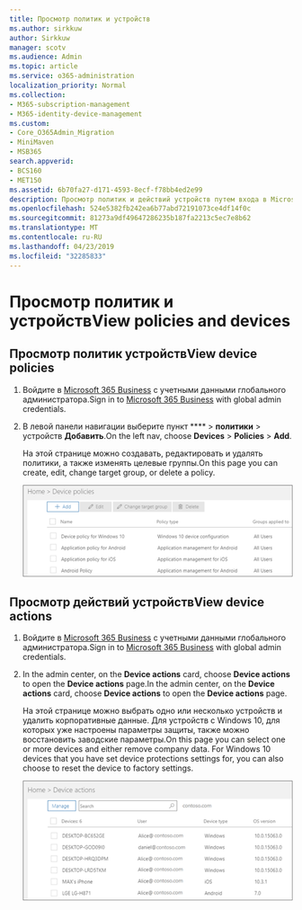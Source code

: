 ```yaml
---
title: Просмотр политик и устройств
ms.author: sirkkuw
author: Sirkkuw
manager: scotv
ms.audience: Admin
ms.topic: article
ms.service: o365-administration
localization_priority: Normal
ms.collection:
- M365-subscription-management
- M365-identity-device-management
ms.custom:
- Core_O365Admin_Migration
- MiniMaven
- MSB365
search.appverid:
- BCS160
- MET150
ms.assetid: 6b70fa27-d171-4593-8ecf-f78bb4ed2e99
description: Просмотр политик и действий устройств путем входа в Microsoft 365 Business с глобальным администратором крединтиалс.
ms.openlocfilehash: 524e5382fb242ea6b77abd72191073ce4df14f0c
ms.sourcegitcommit: 81273a9df49647286235b187fa2213c5ec7e8b62
ms.translationtype: MT
ms.contentlocale: ru-RU
ms.lasthandoff: 04/23/2019
ms.locfileid: "32285833"
---
```

# <a name="view-policies-and-devices"></a><span data-ttu-id="702b2-103">Просмотр политик и устройств</span><span class="sxs-lookup"><span data-stu-id="702b2-103">View policies and devices</span></span>

## <a name="view-device-policies"></a><span data-ttu-id="702b2-104">Просмотр политик устройств</span><span class="sxs-lookup"><span data-stu-id="702b2-104">View device policies</span></span>

1. <span data-ttu-id="702b2-105">Войдите в [Microsoft 365 Business](https://portal.office.com) с учетными данными глобального администратора.</span><span class="sxs-lookup"><span data-stu-id="702b2-105">Sign in to [Microsoft 365 Business](https://portal.office.com) with global admin credentials.</span></span> 
    
2. <span data-ttu-id="702b2-106">В левой панели навигации выберите пункт \*\*\*\* \> **политики** \> устройств **Добавить**.</span><span class="sxs-lookup"><span data-stu-id="702b2-106">On the left nav, choose **Devices** \> **Policies** \> **Add**.</span></span>
    
    <span data-ttu-id="702b2-107">На этой странице можно создавать, редактировать и удалять политики, а также изменять целевые группы.</span><span class="sxs-lookup"><span data-stu-id="702b2-107">On this page you can create, edit, change target group, or delete a policy.</span></span>
    
    ![Screenshot of the Policies page](media/27ebb1d3-d04b-4221-a13f-8583045b5077.png)
  
## <a name="view-device-actions"></a><span data-ttu-id="702b2-109">Просмотр действий устройств</span><span class="sxs-lookup"><span data-stu-id="702b2-109">View device actions</span></span>

1. <span data-ttu-id="702b2-110">Войдите в [Microsoft 365 Business](https://portal.office.com) с учетными данными глобального администратора.</span><span class="sxs-lookup"><span data-stu-id="702b2-110">Sign in to [Microsoft 365 Business](https://portal.office.com) with global admin credentials.</span></span> 
    
2. <span data-ttu-id="702b2-111">In the admin center, on the **Device actions** card, choose **Device actions** to open the **Device actions** page.</span><span class="sxs-lookup"><span data-stu-id="702b2-111">In the admin center, on the **Device actions** card, choose **Device actions** to open the **Device actions** page.</span></span> 
    
    <span data-ttu-id="702b2-p101">На этой странице можно выбрать одно или несколько устройств и удалить корпоративные данные. Для устройств с Windows 10, для которых уже настроены параметры защиты, также можно восстановить заводские параметры.</span><span class="sxs-lookup"><span data-stu-id="702b2-p101">On this page you can select one or more devices and either remove company data. For Windows 10 devices that you have set device protections settings for, you can also choose to reset the device to factory settings.</span></span>
    
    ![Device actions page.](media/6d2ad0c4-9c96-4489-ab93-c4e38e317d45.PNG)
  
  

